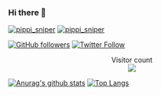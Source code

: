 ### Hi there 👋
[![pippi_sniper](https://img.shields.io/endpoint?url=https%3A%2F%2Fatcoder-badges.now.sh%2Fapi%2Fatcoder%2Fjson%2Fpippi_sniper)](https://atcoder.jp/users/pippi_sniper)
[![pippi_sniper](https://img.shields.io/endpoint?url=https%3A%2F%2Fatcoder-badges.now.sh%2Fapi%2Fcodeforces%2Fjson%2Fpippi_sniper)](https://codeforces.com/profile/pippi_sniper)

[![GitHub followers](https://img.shields.io/github/followers/pippi-sniper.svg?style=social&label=Follow&maxAge=2592000)](https://github.com/pippi-sniper?tab=followers)
[![Twitter Follow](https://img.shields.io/twitter/follow/pippi_sniper?style=social)](https://twitter.com/pippi_sniper)

<p align="center"> 
  Visitor count<br>
  <img src="https://profile-counter.glitch.me/pippi-sniper/count.svg" />
</p>

[![Anurag's github stats](https://github-readme-stats.vercel.app/api?username=pippi-sniper?theme=dark&show_icons=true)](https://github.com/anuraghazra/github-readme-stats)
[![Top Langs](https://github-readme-stats.vercel.app/api/top-langs/?username=pippi-sniper&layout=compact)](https://github.com/anuraghazra/github-readme-stats)


<!--
**pippi-sniper/pippi-sniper** is a ✨ _special_ ✨ repository because its `README.md` (this file) appears on your GitHub profile.

Here are some ideas to get you started:

- 🔭 I’m currently working on ...
- 🌱 I’m currently learning ...
- 👯 I’m looking to collaborate on ...
- 🤔 I’m looking for help with ...
- 💬 Ask me about ...
- 📫 How to reach me: ...
- 😄 Pronouns: ...
- ⚡ Fun fact: ...
-->
